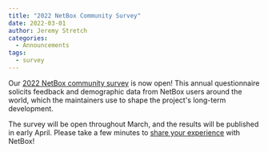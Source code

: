 ```yaml
---
title: "2022 NetBox Community Survey"
date: 2022-03-01
author: Jeremy Stretch
categories:
  - Announcements
tags:
  - survey
---
```

Our [2022 NetBox community survey](https://forms.gle/KR8YbR8GiJ9EYXM28) is now open! This annual questionnaire solicits feedback and demographic data from NetBox users around the world, which the maintainers use to shape the project's long-term development.

The survey will be open throughout March, and the results will be published in early April. Please take a few minutes to [share your experience](https://forms.gle/KR8YbR8GiJ9EYXM28) with NetBox!

